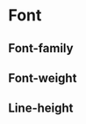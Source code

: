 <script setup>
import TokensTable from '../../src/components/tokens/TokensTable.vue';
import tokens from '@wikimedia/codex-design-tokens/dist/index.json';
</script>

# Font

## Font-family

<TokensTable
	:tokens="tokens['font-family']"
	token-demo="FontDemo"
	css-property="font-family"
/>

## Font-weight

<TokensTable
	:tokens="tokens['font-weight']"
	token-demo="FontDemo"
	css-property="font-weight"
/>

## Line-height

<TokensTable
	:tokens="tokens['line-height']"
	token-demo="FontDemo"
	css-property="line-height"
/>
